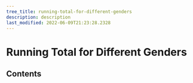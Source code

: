 ```yaml
---
tree_title: running-total-for-different-genders
description: description
last_modified: 2022-06-09T21:23:28.2328
---
```


# Running Total for Different Genders

## Contents

